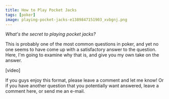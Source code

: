 ```yaml
---
title: How to Play Pocket Jacks
tags: [poker]
image: playing-pocket-jacks-e1389847151903_xvbgnj.png
---
```


*What's the secret to playing pocket jacks?*

This is probably one of the most common questions in poker, and yet no one seems to have come up with a satisfactory answer to the question. Here, I'm going to examine why that is, and give you my own take on the answer.

<div class="ui embed" data-url="https://www.youtube.com/embed/TaeUMDtwkMA">[video]</div>

If you guys enjoy this format, please leave a comment and let me know! Or if you have another question that you potentially want answered, leave a comment here, or send me an e-mail.
